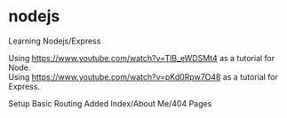 # nodejs
Learning Nodejs/Express

Using https://www.youtube.com/watch?v=TlB_eWDSMt4 as a tutorial for Node.<br>
Using https://www.youtube.com/watch?v=pKd0Rpw7O48 as a tutorial for Express.<br>

Setup Basic Routing
Added Index/About Me/404 Pages
